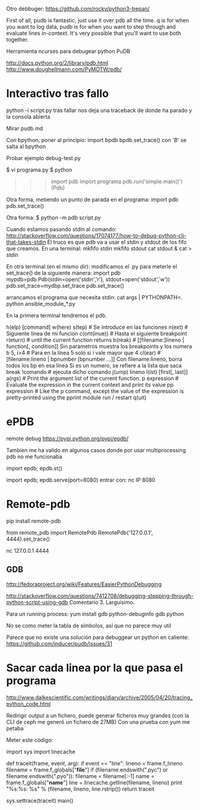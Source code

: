 Otro debbuger: https://github.com/rocky/python3-trepan/


First of all, pudb is fantastic, just use it over pdb all the time.
q is for when you want to log data, pudb is for when you want to step through and evaluate lines in-context. It's very possible that you'll want to use both together.


Herramienta ncurses para debugear python PuDB

http://docs.python.org/2/library/pdb.html
http://www.doughellmann.com/PyMOTW/pdb/

# Interactivo tras fallo
python -i script.py
  tras fallar nos deja una traceback de donde ha parado y la consola abierta

Mirar pudb.md

Con bpython, poner al principio:
import bpdb
bpdb.set_trace()
  con 'B' se salta al bpython


Probar ejemplo debug-test.py

$ vi programa.py
$ python
>>> import pdb
>>> import programa
>>> pdb.run('simple.main()')
(Pdb) 

Otra forma, metiendo un punto de parada en el programa:
import pdb
pdb.set_trace()

Otra forma:
$ python -m pdb script.py


Cuando estamos pasando stdin al comando: http://stackoverflow.com/questions/17074177/how-to-debug-python-cli-that-takes-stdin
El truco es que pdb va a usar el stdin y stdout de los fifo que creamos.
En una terminal:
 mkfifo stdin
 mkfifo stdout
 cat stdout &
 cat > stdin

En otra terminal (en el mismo dir):
 modificamos el .py para meterle el set_trace() de la siguiente manera:
   import pdb
   mypdb=pdb.Pdb(stdin=open('stdin','r'), stdout=open('stdout','w'))
   pdb.set_trace=mydbp.set_trace
   pdb.set_trace()

 arrancamos el programa que necesita stdin:
   cat args | PYTHONPATH=. python ansible_module_*.py

En la primera terminal tendremos el pdb.



h(elp) [command]
w(here)
s(tep) # Se introduce en las funciones
n(ext) # Siguiente linea de mi funcion
c(ont(inue)) # Hasta el siguiente breakpoint
r(eturn) # until the current function returns
b(reak) # [[filename:]lineno | function[, condition]]
	Sin parametros muestra los breakpoints y los numera
	b 5, i>4 # Para en la linea 5 solo si i vale mayor que 4
cl(ear) # [filename:lineno | bpnumber [bpnumber ...]]
	Con filename:lineno, borra todos los bp en esa linea
	Si es un numero, se refiere a la lista que saca break
!comando # ejecuta dicho comando
j(ump) lineno
l(ist) [first[, last]]
a(rgs) # Print the argument list of the current function.
p expression # Evaluate the expression in the current context and print its value
pp expression # Like the p command, except the value of the expression is pretty-printed using the pprint module
run / restart
q(uit)


# ePDB
remote debug
https://pypi.python.org/pypi/epdb/

Tambien me ha valido en algunos casos donde por usar multiprocessing pdb no me funcionaba

import epdb; epdb.st()

import epdb; epdb.serve(port=8080)
  entrar con:
  nc IP 8080



# Remote-pdb
pip install remote-pdb

from remote_pdb import RemotePdb
RemotePdb('127.0.0.1', 4444).set_trace()

nc 127.0.0.1 4444


## GDB ##
http://fedoraproject.org/wiki/Features/EasierPythonDebugging

http://stackoverflow.com/questions/7412708/debugging-stepping-through-python-script-using-gdb
Comentario 3. Larguísimo.

Para un running process:
yum install gdb python-debuginfo
gdb python <process id>

No se como meter la tabla de símbolos, así que no parece muy util


Parece que no existe una solución para debuggear un python en caliente: https://github.com/inducer/pudb/issues/31


# Sacar cada linea por la que pasa el programa
http://www.dalkescientific.com/writings/diary/archive/2005/04/20/tracing_python_code.html

Redirigir output a un fichero, puede generar ficheros muy grandes (con la CLI de ceph me generó un fichero de 27MB)
Con una prueba con yum me petaba

Meter este código:

import sys
import linecache

def traceit(frame, event, arg):
    if event == "line":
        lineno = frame.f_lineno
        filename = frame.f_globals["__file__"]
        if (filename.endswith(".pyc") or
            filename.endswith(".pyo")):
            filename = filename[:-1]
        name = frame.f_globals["__name__"]
        line = linecache.getline(filename, lineno)
        print "%s:%s: %s" % (filename, lineno, line.rstrip())
    return traceit

sys.settrace(traceit)
main()
